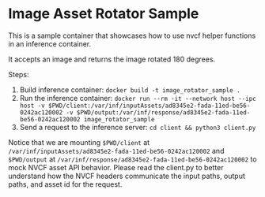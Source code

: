 # Image Asset Rotator Sample

This is a sample container that showcases how to use nvcf helper functions in an inference container.

It accepts an image and returns the image rotated 180 degrees.

Steps:    
1. Build inference container: ```docker build -t image_rotator_sample .```
2. Run the inference container: ```docker run --rm -it --network host --ipc host -v $PWD/client:/var/inf/inputAssets/ad8345e2-fada-11ed-be56-0242ac120002 -v $PWD/output:/var/inf/response/ad8345e2-fada-11ed-be56-0242ac120002 image_rotator_sample```
3. Send a request to the inference server: ```cd client && python3 client.py```

Notice that we are mounting ```$PWD/client``` at ```/var/inf/inputAssets/ad8345e2-fada-11ed-be56-0242ac120002``` and ```$PWD/output``` at ```/var/inf/response/ad8345e2-fada-11ed-be56-0242ac120002``` to mock NVCF asset API behavior. 
Please read the client.py to better understand how the NVCF headers communicate the input paths, output paths, and asset id for the request.